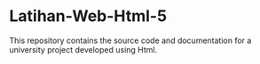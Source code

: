 # Latihan-Web-Html-5
This repository contains the source code and documentation for a university project developed using Html. 
